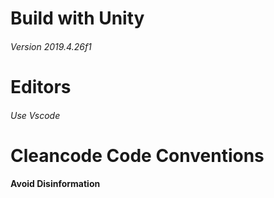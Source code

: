 # Build with Unity
###### Version 2019.4.26f1

# Editors
###### Use Vscode

# Cleancode Code Conventions

#### Avoid Disinformation





